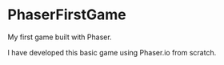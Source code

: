 # PhaserFirstGame

My first game built with Phaser.

I have developed this basic game using Phaser.io from scratch.
